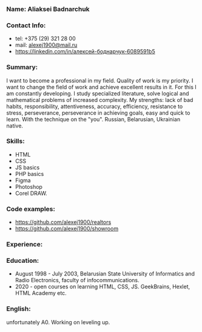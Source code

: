 ### Name:  Aliaksei Badnarchuk
### Contact Info: 
- tel: +375 (29) 321 28 00
- mail: [alexej1900@mail.ru]( alexej1900@mail.ru)
- https://linkedin.com/in/алексей-боднарчук-6089591b5
### Summary: 
I want to become a professional in my field. Quality of work is my priority. I want to change the field of work and achieve excellent results in it. For this I am constantly developing. I study specialized literature, solve logical and mathematical problems of increased complexity. My strengths: lack of bad habits, responsibility, attentiveness, accuracy, efficiency, resistance to stress, perseverance, perseverance in achieving goals, easy and quick to learn. With the technique on the "you". 
Russian, Belarusian, Ukrainian native. 
### Skills: 
 - HTML
 - CSS
 - JS basics
 - PHP basics
 - Figma
 - Photoshop
 - Corel DRAW.
### Сode examples:
- https://github.com/alexej1900/realtors
- https://github.com/alexej1900/showroom
### Experience: 
### Education:
- August 1998 - July 2003, Belarusian State University of Informatics and Radio Electronics, faculty of infocommunications. 
- 2020 - open courses on learning HTML, CSS, JS. GeekBrains, Hexlet, HTML Academy etc.
### English: 
unfortunately A0. Working on leveling up.

